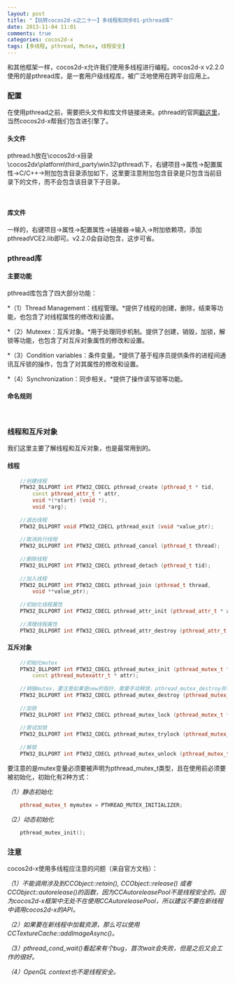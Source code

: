 ```yaml
---
layout: post
title: "【玩转cocos2d-x之二十一】多线程和同步01-pthread库"
date: 2013-11-04 11:01
comments: true
categories: cocos2d-x
tags: [多线程, pthread, Mutex, 线程安全]
---
```


和其他框架一样，cocos2d-x允许我们使用多线程进行编程。cocos2d-x v2.2.0使用的是pthread库，是一套用户级线程库，被广泛地使用在跨平台应用上。

### 配置
在使用pthread之前，需要把头文件和库文件链接进来。pthread的官网[戳这里](http://www.sourceware.org/pthreads-win32/)，当然cocos2d-x帮我们包含进引擎了。

<!-- more -->

#### 头文件

pthread.h放在\cocos2d-x目录\cocos2dx\platform\third_party\win32\pthread\下，右键项目→属性→配置属性→C/C++→附加包含目录添加如下，这里要注意附加包含目录是只包含当前目录下的文件，而不会包含该目录下子目录。

<div align="center"><img src="http://img.blog.csdn.net/20131104085049640?watermark/2/text/aHR0cDovL2Jsb2cuY3Nkbi5uZXQvamFja3lzdHVkaW8=/font/5a6L5L2T/fontsize/400/fill/I0JBQkFCMA==/dissolve/70/gravity/SouthEast" alt="" border="0" title="添加包含目录" /><br></br></div>

#### 库文件

一样的，右键项目→属性→配置属性→链接器→输入→附加依赖项，添加pthreadVCE2.lib即可。v2.2.0会自动包含，这步可省。

### pthread库

#### 主要功能

pthread库包含了四大部分功能：

*（1）Thread Management：线程管理。*提供了线程的创建，删除，结束等功能，也包含了对线程属性的修改和设置。

*（2）Mutexex：互斥对象。*用于处理同步机制。提供了创建，销毁，加锁，解锁等功能，也包含了对互斥对象属性的修改和设置。

*（3）Condition variables：条件变量。*提供了基于程序员提供条件的进程间通讯互斥锁的操作，包含了对其属性的修改和设置。

*（4）Synchronization：同步相关。*提供了操作读写锁等功能。

#### 命名规则

<div align="center"><img src="http://img.blog.csdn.net/20131104102146609?watermark/2/text/aHR0cDovL2Jsb2cuY3Nkbi5uZXQvamFja3lzdHVkaW8=/font/5a6L5L2T/fontsize/400/fill/I0JBQkFCMA==/dissolve/70/gravity/SouthEast" alt="" border="0" title="命名规则" /><br></br></div>

### 线程和互斥对象
我们这里主要了解线程和互斥对象，也是最常用到的。

#### 线程

``` cpp
    //创建线程  
    PTW32_DLLPORT int PTW32_CDECL pthread_create (pthread_t * tid,  
    	const pthread_attr_t * attr,  
    	void *(*start) (void *),  
    	void *arg);  
      
    //退出线程  
    PTW32_DLLPORT void PTW32_CDECL pthread_exit (void *value_ptr);  
      
    //取消执行线程  
    PTW32_DLLPORT int PTW32_CDECL pthread_cancel (pthread_t thread);  
      
    //删除线程  
    PTW32_DLLPORT int PTW32_CDECL pthread_detach (pthread_t tid);  
      
    //加入线程  
    PTW32_DLLPORT int PTW32_CDECL pthread_join (pthread_t thread,  
    	void **value_ptr);  
      
    //初始化线程属性  
    PTW32_DLLPORT int PTW32_CDECL pthread_attr_init (pthread_attr_t * attr);  
      
    //清理线程属性  
    PTW32_DLLPORT int PTW32_CDECL pthread_attr_destroy (pthread_attr_t * attr);  
```

#### 互斥对象

``` cpp
    //初始化mutex  
    PTW32_DLLPORT int PTW32_CDECL pthread_mutex_init (pthread_mutex_t * mutex,  
    	const pthread_mutexattr_t * attr);  
      
    //销毁mutex，要注意如果是new的指针，需要手动释放，pthread_mutex_destroy并不会帮你释放  
    PTW32_DLLPORT int PTW32_CDECL pthread_mutex_destroy (pthread_mutex_t * mutex);  
      
    //加锁  
    PTW32_DLLPORT int PTW32_CDECL pthread_mutex_lock (pthread_mutex_t * mutex);  
      
    //尝试加锁  
    PTW32_DLLPORT int PTW32_CDECL pthread_mutex_trylock (pthread_mutex_t * mutex);  
      
    //解锁  
    PTW32_DLLPORT int PTW32_CDECL pthread_mutex_unlock (pthread_mutex_t * mutex); 
```
 
要注意的是mutex变量必须要被声明为pthread_mutex_t类型，且在使用前必须要被初始化，初始化有2种方式：

*（1）静态初始化*

``` cpp
	pthread_mutex_t mymutex = PTHREAD_MUTEX_INITIALIZER;  
```
*（2）动态初始化*

``` cpp
	pthread_mutex_init();  
```

### 注意
cocos2d-x使用多线程应注意的问题（来自官方文档）：

*（1）不能调用涉及到CCObject::retain(), CCObject::release() 或者 CCObject::autorelease()的函数，因为CCAutoreleasePool不是线程安全的。因为cocos2d-x框架中无处不在使用CCAutoreleasePool，所以建议不要在新线程中调用cocos2d-x的API。*

*（2）如果要在新线程中加载资源，那么可以使用CCTextureCache::addImageAsync()。*

*（3）pthread_cond_wait()看起来有个bug，首次wait会失败，但是之后又会工作的很好。*

*（4）OpenGL context也不是线程安全。*